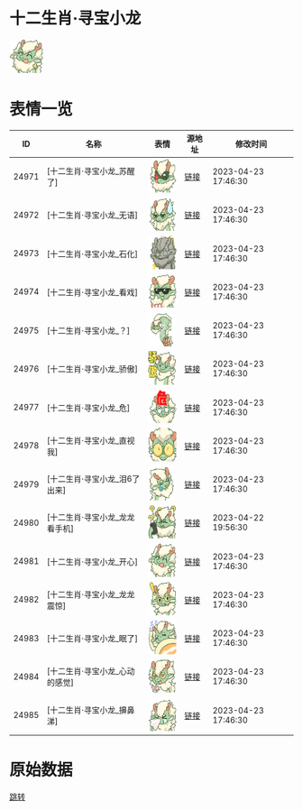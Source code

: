 # 十二生肖·寻宝小龙

<img src="./cover.png" height="60" alt="cover" />

# 表情一览

|ID|名称|表情|源地址|修改时间|
|----|----|----|----|----|
|24971|[十二生肖·寻宝小龙_苏醒了]|<img src="./pic/024971_%5B十二生肖·寻宝小龙_苏醒了%5D.png" height="60" alt="苏醒了"/>|[链接](https://i0.hdslb.com/bfs/garb/2657e10cdc7ab7a3aaa5cb7dbb400d2f1f1357bd.png)|2023-04-23 17:46:30|
|24972|[十二生肖·寻宝小龙_无语]|<img src="./pic/024972_%5B十二生肖·寻宝小龙_无语%5D.png" height="60" alt="无语"/>|[链接](https://i0.hdslb.com/bfs/garb/72a97b6481aaaa368c00d9c768ad10293e8fa863.png)|2023-04-23 17:46:30|
|24973|[十二生肖·寻宝小龙_石化]|<img src="./pic/024973_%5B十二生肖·寻宝小龙_石化%5D.png" height="60" alt="石化"/>|[链接](https://i0.hdslb.com/bfs/garb/25d815354f341406ce224c0ba9e8ae52e2b23257.png)|2023-04-23 17:46:30|
|24974|[十二生肖·寻宝小龙_看戏]|<img src="./pic/024974_%5B十二生肖·寻宝小龙_看戏%5D.png" height="60" alt="看戏"/>|[链接](https://i0.hdslb.com/bfs/garb/89c6cc0dd0b30ef98c8a7338786ecf7858203ca0.png)|2023-04-23 17:46:30|
|24975|[十二生肖·寻宝小龙_？]|<img src="./pic/024975_%5B十二生肖·寻宝小龙_？%5D.png" height="60" alt="？"/>|[链接](https://i0.hdslb.com/bfs/garb/1dd8ee10d36bc091f6e88993b2f4d6ea02c6b63f.png)|2023-04-23 17:46:30|
|24976|[十二生肖·寻宝小龙_骄傲]|<img src="./pic/024976_%5B十二生肖·寻宝小龙_骄傲%5D.png" height="60" alt="骄傲"/>|[链接](https://i0.hdslb.com/bfs/garb/ba2c287081d9b10d82f839ca9bdc7f6438e4f763.png)|2023-04-23 17:46:30|
|24977|[十二生肖·寻宝小龙_危]|<img src="./pic/024977_%5B十二生肖·寻宝小龙_危%5D.png" height="60" alt="危"/>|[链接](https://i0.hdslb.com/bfs/garb/1d99dd3003a756de9da51d4e173ae9cb837ad33b.png)|2023-04-23 17:46:30|
|24978|[十二生肖·寻宝小龙_直视我]|<img src="./pic/024978_%5B十二生肖·寻宝小龙_直视我%5D.png" height="60" alt="直视我"/>|[链接](https://i0.hdslb.com/bfs/garb/dc5ef7722a6b5ce0c9dbced7c2bae14fa8446119.png)|2023-04-23 17:46:30|
|24979|[十二生肖·寻宝小龙_泪6了出来]|<img src="./pic/024979_%5B十二生肖·寻宝小龙_泪6了出来%5D.png" height="60" alt="泪6了出来"/>|[链接](https://i0.hdslb.com/bfs/garb/0bb78b9e94cf783d596030d7dbe7abfc7dc3c22c.png)|2023-04-23 17:46:30|
|24980|[十二生肖·寻宝小龙_龙龙看手机]|<img src="./pic/024980_%5B十二生肖·寻宝小龙_龙龙看手机%5D.png" height="60" alt="龙龙看手机"/>|[链接](https://i0.hdslb.com/bfs/garb/171b190a8aa4ff05895459a5536808d188dc55bc.png)|2023-04-22 19:56:30|
|24981|[十二生肖·寻宝小龙_开心]|<img src="./pic/024981_%5B十二生肖·寻宝小龙_开心%5D.png" height="60" alt="开心"/>|[链接](https://i0.hdslb.com/bfs/garb/41296ed61a2df1ad5cd1404755f9f6fb5a7c2b4c.png)|2023-04-23 17:46:30|
|24982|[十二生肖·寻宝小龙_龙龙震惊]|<img src="./pic/024982_%5B十二生肖·寻宝小龙_龙龙震惊%5D.png" height="60" alt="龙龙震惊"/>|[链接](https://i0.hdslb.com/bfs/garb/269808479cbd6848bb376ab6f10ca90cff59dbd6.png)|2023-04-23 17:46:30|
|24983|[十二生肖·寻宝小龙_眠了]|<img src="./pic/024983_%5B十二生肖·寻宝小龙_眠了%5D.png" height="60" alt="眠了"/>|[链接](https://i0.hdslb.com/bfs/garb/0d0701c35488a30c4c72da8b5760891506ad6412.png)|2023-04-23 17:46:30|
|24984|[十二生肖·寻宝小龙_心动的感觉]|<img src="./pic/024984_%5B十二生肖·寻宝小龙_心动的感觉%5D.png" height="60" alt="心动的感觉"/>|[链接](https://i0.hdslb.com/bfs/garb/8feafdef0822f02699672ddd76eca453401ab2cc.png)|2023-04-23 17:46:30|
|24985|[十二生肖·寻宝小龙_擤鼻涕]|<img src="./pic/024985_%5B十二生肖·寻宝小龙_擤鼻涕%5D.png" height="60" alt="擤鼻涕"/>|[链接](https://i0.hdslb.com/bfs/garb/848100592aa455701c072df1b8e408a8f83f6973.png)|2023-04-23 17:46:30|

# 原始数据

[跳转](./raw.json)

